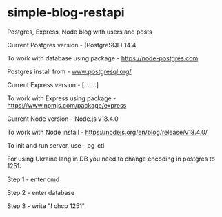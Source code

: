 # simple-blog-restapi
Postgres, Express, Node blog with users and posts


Current Postgres version - (PostgreSQL) 14.4


To work with database using package - https://node-postgres.com


Postgres install from - www.postgresql.org/



Current Express version - [.......]


To work with Express using package - https://www.npmjs.com/package/express



Current Node version - Node.js v18.4.0


To work with Node install - https://nodejs.org/en/blog/release/v18.4.0/




To init and run server, use - pg_ctl




For using Ukraine lang in DB you need to change encoding in postgres to 1251:

Step 1 - enter cmd

Step 2 - enter database

Step 3 - write "\! chcp 1251"

